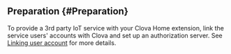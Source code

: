 ## Preparation {#Preparation}
To provide a 3rd party IoT service with your Clova Home extension, link the service users' accounts with Clova and set up an authorization server. See [Linking user account](/CEK/Guides/LinkUserAccount.md) for more details.
